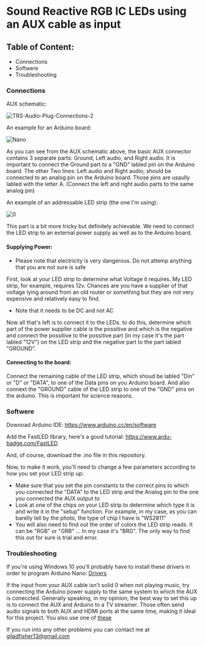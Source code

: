 # Sound Reactive RGB IC LEDs using an AUX cable as input
## Table of Content:
- Connections
- Softwere
- Troubleshooting 

### Connections
AUX schematic:

![TRS-Audio-Plug-Connections-2](https://user-images.githubusercontent.com/97436308/219695002-8713755d-f3dd-4077-8f7a-8ea37924d5f2.png)

An example for an Arduino board:

![Nano](https://user-images.githubusercontent.com/97436308/219695943-70b446d0-6a21-4a61-9afc-91aaedef7a0a.png)

As you can see from the AUX schematic above, the basic AUX connector contains 3 separate parts: Ground, Left audio, and Right audio.
It is important to connect the Ground part to a "GND" labled pin on the Arduino board. The other Two lines: Left audio and Right audio; should be connected to an analog pin on the Arduino board. Those pins are usaully labled with the letter A. (Connect the left and right audio parts to the same analog pin)

An example of an addressable LED strip (the one I'm using):

![0](https://user-images.githubusercontent.com/97436308/219700656-ca91c5d3-d009-4289-9387-325d7530a159.jpg)

This part is a bit more tricky but definitely achievable.
We need to connect the LED strip to an external power supply as well as to the Arduino board.
#### Supplying Power:
- Please note that electricity is very dangerous. Do not attemp anything that you are not sure is safe 

First, look at your LED strip to determine what Voltage it requires. My LED strip, for example, requires 12v. Chances are you have a supplier of that voltage lying around from an old router or something but they are not very expensive and relatively easy to find. 

- Note that it needs to be DC and not AC

Now all that's left is to connect it to the LEDs. to do this, determine which part of the power supplier cable is the possitive and which is the negative and connect the possitive to the possitive part (in my case it's the part labled "12V") on the LED strip and the negative part to the part labled "GROUND".
#### Connecting to the board:
Connect the remaining cable of the LED strip, which shoud be labled "Din" or "D" or "DATA", to one of the Data pins on you Arduino board.
And also connext the "GROUND" cable of the LED strip to one of the "GND" pins on the arduino. This is important for science reasons. 

### Softwere
Downoad Arduino IDE: https://www.arduino.cc/en/software 

Add the FastLED library, here's a good tutorial: https://www.ardu-badge.com/FastLED

And, of course, download the .ino file in this repository.

Now, to make it work, you'll need to change a few parameters according to how you set your LED strip up:

- Make sure that you set the pin constants to the correct pins to which you connected the "DATA" to the LED strip and the Analog pin to the one you connected the AUX output to
- Look at one of the chips on your LED strip to determine which type it is and write it in the "setup" function.
For example, in my case, as you can barelly tell by the photo, the type of chip I have is "WS2811"
- You will also need to find out the order of colors the LED strip reads. It can be "RGB" or "GRB" ... In my case it's "BRG". The only way to find this out for sure is trial and error.

### Troubleshooting
If you're using Windows 10 you'll probably have to install these drivers in order to program Arduino Nano: [Drivers](https://learn.sparkfun.com/tutorials/how-to-install-ch340-drivers/all)

If the input from your AUX cable isn't solid 0 when not playing music, try connecting the Arduino power supply to the same system to which the AUX is coneccted.
Generally speaking, in my opinion, the best way to set this up is to connect the AUX and Arduino to a TV streamer. Those often send audio signals to both AUX and HDMI ports at the same time, making it ideal for this project. You also use one of [these](https://www.amazon.com/s?k=aux+splitter&crid=1KVFVALH875A5&sprefix=aux+splitter+%2Caps%2C215&ref=nb_sb_noss_2)

If you run into any other problems you can contact me at giladfisher13@gmail.com
